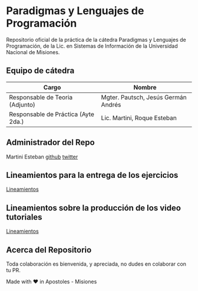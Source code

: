 # Paradigmas y Lenguajes de Programación

Repositorio oficial de la práctica de la cátedra Paradigmas y Lenguajes de Programación, de la Lic. en Sistemas de Información de la Universidad Nacional de Misiones.

## Equipo de cátedra

| Cargo                               | Nombre                              |
| ----------------------------------- | ----------------------------------- |
| Responsable de Teoria (Adjunto)     | Mgter. Pautsch, Jesús Germán Andrés |
| Responsable de Práctica (Ayte 2da.) | Lic. Martini, Roque Esteban         |

## Administrador del Repo

Martini Esteban
[github](https://github.com/SuichiM) [twitter](https://twitter.com/SuichiM)

## Lineamientos para la entrega de los ejercicios

[Lineamientos](./docs/lineamientos_entrega.md)

## Lineamientos sobre la producción de los video tutoriales

[Lineamientos](./docs/lineamientos_video.md)

## Acerca del Repositorio

Toda colaboración es bienvenida, y apreciada, no dudes en colaborar con tu PR.

<footer>
  Made with ❤️ in Apostoles - Misiones 
</footer>
